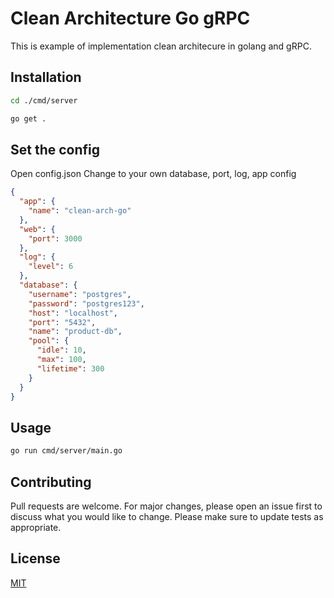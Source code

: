 # Clean Architecture Go gRPC
This is example of implementation clean architecure in golang and gRPC.

## Installation
```bash
cd ./cmd/server

go get .
```

## Set the config
Open config.json Change to your own database, port, log, app config
```json
{
  "app": {
    "name": "clean-arch-go"
  },
  "web": {
    "port": 3000
  },
  "log": {
    "level": 6
  },
  "database": {
    "username": "postgres",
    "password": "postgres123",
    "host": "localhost",
    "port": "5432",
    "name": "product-db",
    "pool": {
      "idle": 10,
      "max": 100,
      "lifetime": 300
    }
  }
}
```

## Usage
```bash
go run cmd/server/main.go
```

## Contributing

Pull requests are welcome. For major changes, please open an issue first
to discuss what you would like to change.
Please make sure to update tests as appropriate.

## License

[MIT](https://choosealicense.com/licenses/mit/)